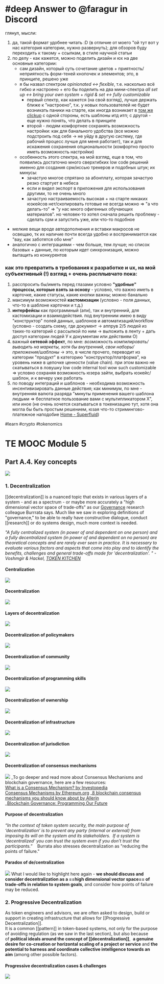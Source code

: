 # #deep Answer to @faragur in Discord
глянул, мысли:
1) да, такой формат удобнее читать :D (в отличие от моего "ой тут вот у нас категория категории, нужно развернуть); для обзоров буду переходить к такому + ссылкам, в стиле научной статьи
2) по делу - как кажется, можно поделить дизайн и юх на две основные категории:
	- сам дизайн, который суть сочетание цветов + приятность/неприятность форм-теней кнопочек и элементов; это, в принципе, решено уже
	- я бы назвал спектром *opinionated <-> flexible*, т.е. насколько всё гибко и настроено + его бы поделить на два мини-спектра *all set up <-> bring your own system* + *rigid &  set <-> fully customizable*
		- первый спектр, как кажется (на свой взгляд), лучше держать ближе к "настроено", т.к. у новых пользователей не будет возникать паники на старте, как иногда возникает в [том же clickup](https://drive.google.com/file/d/1YS9c9yu1hwEpD3Bo9pPol5YWLdleAEM-/view?usp=sharing) с одной стороны, есть шаблоны итд итп; с другой - еще нужно понять, что делать в принципе
		- второй - людям комфортнее сохранять возможность настройки: как для банального удобства (все можно подстроить под себя -> не уйду в другую систему, где рабочий процесс лучше для меня работает), так и для искажения сохранения опциональности (комфортно просто иметь возможность настройки)
	- особенность этого спектра, на мой взгляд, еще в том, что появились достаточно много сверхгибких low code решений именно для создания срм/иссью трекеров и подобных штук; их минусы:
		- зачастую многое спрятано за абонплату, которая зачастую резко стартует в небеса
		- если и видел экспорт в приложения для использования другими, то не очень много
		- зачастую настраиваемость высокая + на старте никаких юзкейсов нет/скопировать готовые не всегда можно ⇒ "а что делать-то" ⇒ "у нас много офигенных обучающих материалов". но человек-то хотел сначала решить проблему - сделать срм и запустить уже, или что-то подобное
- мелкие вещи вроде автодополнения и вставки макросов не освещаю, тк их наличие почти всегда удобно и воспринимается как "вау, как заботятся обо мне"
- аналогично с интеграциями - чем больше, тем лучше; но список базовых + данные, по которым идет синхронизация, можно вытащить из конкурентов

### как это превратить в требования к разработке и ux, на мой субъективный (!) взгляд + очень расплывчато пока:
1) расспросить бы/иметь перед глазами условно **"удобные" процессы, которые взять за основу** - условно, что важно иметь в карточке, какие статусы, какие кнопки важны; можно банально 
2) максимум возможностей **кастомизации** (условно - поля данных, что-то в шаблоне карточки и т.д.)
3) **интерфейсы** как программный (апи), так и внутренний, для кастомизации и взаимодействия. под внутренним имею в виду "конструктор" полей данных, шаблонов и автоматизаций/workflow (условно - создать схему, где документ -> аппрув 2/5 людей из таких-то категорий с рассылкой по ним -> выложить в ленту + дать доступ категории людей У к документам или действиям О)
4) важный **сетевой эффект**, по мне: *возможность компилировать/выводить на маркеты, хотя бы внутренний, свои наборы/приложения/шаблоны* -> это, в числе прочего, переводит из категории "продукт" в категорию "конструктор/платформа", на уровень ниже в цепочке ценности (value chain).
   при этом важно не скатываться в ловушку low code internal tool wow such customizable ⇒ условно сохраняя возможность юзера зайти, выбрать юзкейс/шаблон, и к вечеру уже работать
5) по поводу интеграций и шаблонов - необходима возможность инсентивизировать данные действия; как минимум, по мне - внутренняя валюта разряда "минуты применения вашего шаблона людьми ⇒ бесплатное пользование вами с мультипликатором Х", или иное (не очень хочется скатываться в токенизацию тут, хотя она могла бы быть простым решением, юзая что-то стримингово-платежное наподобие [Home - Superfluid](https://www.superfluid.finance/))

#learn #crypto #tokenomics 
# TE MOOC Module 5
## Part A.4. Key concepts
 ![](Pasted%20image%2020221203180552.png)
### 1. Decentralization
[[decentralization]] is a nuanced topic that exists in various layers of a system - and as a spectrum - or maybe more accurately a "high dimensional vector space of trade-offs" as our [Governance](Governance.md) research colleague Burrrata says. Much like we saw in exploring definitions of "governance," to be able to really have constructive dialogue, conduct [[research]] or do systems design, much more context is needed. 

_"A fully centralized system (in power of and dependent on one person) and a fully decentralized system (in power of and dependent on no person) are theoretical concepts and are rarely ever seen in practice. It is necessary to evaluate various factors and aspects that come into play and to identify the benefits, challenges and general trade-offs made for 'decentralization'. " -Voshmgir & Hackel, [TOKEN KITCHEN](https://token.kitchen/)_

#### Centralization
![](Pasted%20image%2020221203182611.png)
#### Decentralization
![](Pasted%20image%2020221203182555.png)
#### Layers of decentralization
![](Pasted%20image%2020221203182653.png)
#### Decentralization of policymakers
![](Pasted%20image%2020221203182706.png)
#### Decentralization of community
![](Pasted%20image%2020221203182941.png)
#### Decentralization of programming skills
![](Pasted%20image%2020221203183139.png)
#### Decentralization of ownership
![](Pasted%20image%2020221203183313.png)
#### Decentralization of infrastructure
![](Pasted%20image%2020221203183408.png)
#### Decentralization of jurisdiction
![](Pasted%20image%2020221203183651.png)
#### Decentralization of consensus mechanisms
![](Pasted%20image%2020221203183814.png)
_To go deeper and read more about Consensus Mechanisms and blockchain governance, here are a few resources:  
[What is a Consensus Mechanism? by Investopedia](https://www.investopedia.com/terms/c/consensus-mechanism-cryptocurrency.asp#:~:text=What%20Is%20a%20Consensus%20Mechanism,systems%2C%20such%20as%20with%20cryptocurrencies.)  
[Consensus Mechanisms by Ethereum.org](https://ethereum.org/en/developers/docs/consensus-mechanisms/)
_[8 blockchain consensus mechanisms you should know about by Allerin](https://www.allerin.com/blog/8-blockchain-consensus-mechanisms-you-should-know-about)  
_[Blockchain Governance: Programming Our Future](https://medium.com/@FEhrsam/blockchain-governance-programming-our-future-c3bfe30f2d74)

#### Purpose of decentralization
_“In the context of token system security, the main purpose of ‘decentralization’ is to prevent any party (internal or external) from imposing its will on the system and its stakeholders._ 
_If a system is ‘decentralized’ you can trust the system even if you don’t trust the participants.”_   
Burrata also stresses decentralization as "reducing the points of failure."

#### Paradox of de/centralization
![](Pasted%20image%2020221203184216.png)
What I would like to highlight here again - **we should discuss and consider decentralization as a ==high dimensional vector space== of trade-offs in relation to system goals**, and consider how points of failure may be reduced.

### 2. Progressive Decentralization
As token engineers and advisors, we are often asked to design, build or support in creating infrastructure that allows for [[Progressive Decentralization]].  
It is a common [[pattern]] in token-based systems, not only for the purpose of avoiding regulation (as we saw in the last section), but also because of **political ideals around the concept of [[decentralization]]**,  **a genuine desire for co-creation or horizontal scaling of a project or service** and **the potential to harness and coordinate collective intelligence towards an aim** (among other possible factors).

#### Progressive decentralization cases & challenges
![](Pasted%20image%2020221203184709.png)
